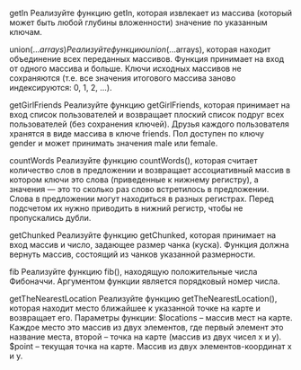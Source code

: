 getIn
Реализуйте функцию getIn, которая извлекает из массива (который может быть любой глубины вложенности) значение по указанным ключам. 

union(...$arrays)
Реализуйте функцию union(...$arrays), которая находит объединение всех переданных массивов. Функция принимает на вход от одного массива и больше. Ключи исходных массивов не сохраняются (т.е. все значения итогового массива заново индексируются: 0, 1, 2, ...).

getGirlFriends
Реализуйте функцию getGirlFriends, которая принимает на вход список пользователей и возвращает плоский список подруг всех пользователей (без сохранения ключей). Друзья каждого пользователя хранятся в виде массива в ключе friends. Пол доступен по ключу gender и может принимать значения male или female.

countWords
Реализуйте функцию countWords(), которая считает количество слов в предложении и возвращает ассоциативный массив в котором ключи это слова (приведенные к нижнему регистру), а значения — это то сколько раз слово встретилось в предложении. Слова в предложении могут находиться в разных регистрах. Перед подсчетом их нужно приводить в нижний регистр, чтобы не пропускались дубли.

getChunked
Реализуйте функцию getChunked, которая принимает на вход массив и число, задающее размер чанка (куска). Функция должна вернуть массив, состоящий из чанков указанной размерности.

fib
Реализуйте функцию fib(), находящую положительные числа Фибоначчи. Аргументом функции является порядковый номер числа.

getTheNearestLocation
Реализуйте функцию getTheNearestLocation(), которая находит место ближайшее к указанной точке на карте и возвращает его. Параметры функции:
$locations – массив мест на карте. Каждое место это массив из двух элементов, где первый элемент это название места, второй – точка на карте (массив из двух чисел x и y).
$point – текущая точка на карте. Массив из двух элементов-координат x и y.
